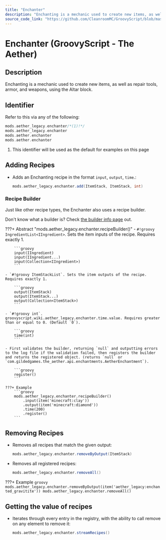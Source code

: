 ```yaml
---
title: "Enchanter"
description: "Enchanting is a mechanic used to create new items, as well as repair tools, armor, and weapons, using the Altar block."
source_code_link: "https://github.com/CleanroomMC/GroovyScript/blob/master/src/main/java/com/cleanroommc/groovyscript/compat/mods/aether_legacy/Enchanter.java"
---
```


# Enchanter (GroovyScript - The Aether)

## Description

Enchanting is a mechanic used to create new items, as well as repair tools, armor, and weapons, using the Altar block.

## Identifier

Refer to this via any of the following:

```groovy hl_lines="1"
mods.aether_legacy.enchanter/*(1)!*/
mods.aether_legacy.enchanter
mods.aether.enchanter
mods.aether.enchanter
```

1. This identifier will be used as the default for examples on this page

## Adding Recipes

- Adds an Enchanting recipe in the format `input`, `output`, `time`.:

    ```groovy
    mods.aether_legacy.enchanter.add(ItemStack, ItemStack, int)
    ```


### Recipe Builder

Just like other recipe types, the Enchanter also uses a recipe builder.

Don't know what a builder is? Check [the builder info page](../../../groovy/builder.md) out.

???+ Abstract "mods.aether_legacy.enchanter.recipeBuilder()"
    - `#!groovy IngredientList<IIngredient>`. Sets the item inputs of the recipe. Requires exactly 1.

        ```groovy
        input(IIngredient)
        input(IIngredient...)
        input(Collection<IIngredient>)
        ```

    - `#!groovy ItemStackList`. Sets the item outputs of the recipe. Requires exactly 1.

        ```groovy
        output(ItemStack)
        output(ItemStack...)
        output(Collection<ItemStack>)
        ```

    - `#!groovy int`. groovyscript.wiki.aether_legacy.enchanter.time.value. Requires greater than or equal to 0. (Default `0`).

        ```groovy
        time(int)
        ```

    - First validates the builder, returning `null` and outputting errors to the log file if the validation failed, then registers the builder and returns the registered object. (returns `null` or `com.gildedgames.the_aether.api.enchantments.AetherEnchantment`).

        ```groovy
        register()
        ```

    ???+ Example
        ```groovy
        mods.aether_legacy.enchanter.recipeBuilder()
            .input(item('minecraft:clay'))
            .output(item('minecraft:diamond'))
            .time(200)
            .register()
        ```



## Removing Recipes

- Removes all recipes that match the given output:

    ```groovy
    mods.aether_legacy.enchanter.removeByOutput(ItemStack)
    ```

- Removes all registered recipes:

    ```groovy
    mods.aether_legacy.enchanter.removeAll()
    ```

???+ Example
    ```groovy
    mods.aether_legacy.enchanter.removeByOutput(item('aether_legacy:enchanted_gravitite'))
    mods.aether_legacy.enchanter.removeAll()
    ```

## Getting the value of recipes

- Iterates through every entry in the registry, with the ability to call remove on any element to remove it:

    ```groovy
    mods.aether_legacy.enchanter.streamRecipes()
    ```
